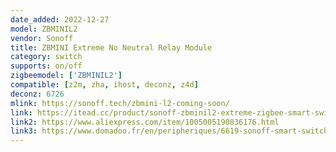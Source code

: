 ```yaml
---
date_added: 2022-12-27
model: ZBMINIL2
vendor: Sonoff
title: ZBMINI Extreme No Neutral Relay Module
category: switch
supports: on/off
zigbeemodel: ['ZBMINIL2']
compatible: [z2m, zha, ihost, deconz, z4d]
deconz: 6726
mlink: https://sonoff.tech/zbmini-l2-coming-soon/
link: https://itead.cc/product/sonoff-zbminil2-extreme-zigbee-smart-switch-no-neutral-required/
link2: https://www.aliexpress.com/item/1005005190836176.html
link3: https://www.domadoo.fr/en/peripheriques/6619-sonoff-smart-switch-without-neutral-zigbee-30-zbminil2.html
---
```

